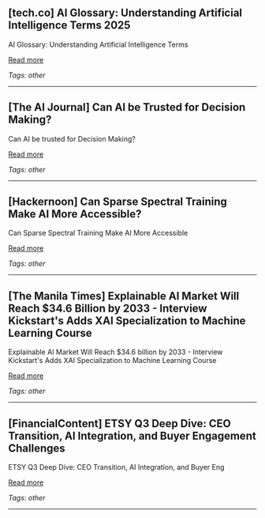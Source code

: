 ## [tech.co] AI Glossary: Understanding Artificial Intelligence Terms 2025

AI Glossary: Understanding Artificial Intelligence Terms

[Read more](https://tech.co/news/ai-glossary-terms)

_Tags: other_

---
## [The AI Journal] Can AI be Trusted for Decision Making?

Can AI be trusted for Decision Making?

[Read more](https://aijourn.com/can-ai-be-trusted-for-decision-making/)

_Tags: other_

---
## [Hackernoon] Can Sparse Spectral Training Make AI More Accessible?

Can Sparse Spectral Training Make AI More Accessible

[Read more](https://hackernoon.com/can-sparse-spectral-training-make-ai-more-accessible?source=rss)

_Tags: other_

---
## [The Manila Times] Explainable AI Market Will Reach $34.6 Billion by 2033 - Interview Kickstart's Adds XAI Specialization to Machine Learning Course

Explainable AI Market Will Reach $34.6 billion by 2033 - Interview Kickstart's Adds XAI Specialization to Machine Learning Course

[Read more](https://www.manilatimes.net/2025/10/30/tmt-newswire/globenewswire/explainable-ai-market-will-reach-346-billion-by-2033-interview-kickstarts-adds-xai-specialization-to-machine-learning-course/2212497)

_Tags: other_

---
## [FinancialContent] ETSY Q3 Deep Dive: CEO Transition, AI Integration, and Buyer Engagement Challenges

ETSY Q3 Deep Dive: CEO Transition, AI Integration, and Buyer Eng

[Read more](https://markets.financialcontent.com/stocks/article/stockstory-2025-10-30-etsy-q3-deep-dive-ceo-transition-ai-integration-and-buyer-engagement-challenges)

_Tags: other_

---
